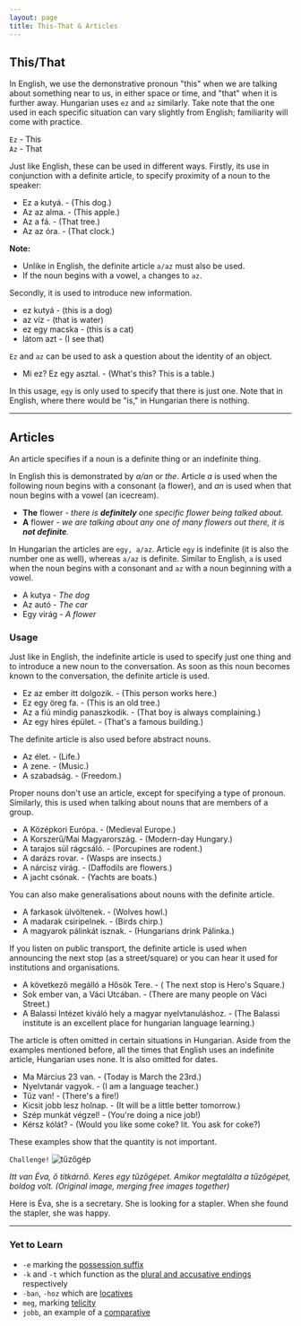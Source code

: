 ```yaml
---
layout: page
title: This-That & Articles
---
```


## This/That

In English, we use the demonstrative pronoun "this" when we are talking about something near to us, in either space or time, and "that" when it is further away. Hungarian uses `ez` and `az` similarly. Take note that the one used in each specific situation can vary slightly from English; familiarity will come with practice.

`Ez` - This  
`Az` - That

Just like English, these can be used in different ways. Firstly, its use in conjunction with a definite article, to specify proximity of a noun to the speaker: 

* Ez a kutyá. - (This dog.)
* Az az alma. - (This apple.)
* Az a fá. - (That tree.)
* Az az óra. - (That clock.)

**Note:**

* Unlike in English, the definite article `a/az` must also be used.
* If the noun begins with a vowel, `a` changes to `az`.

Secondly, it is used to introduce new information.

* ez kutyá - (this is a dog)
* az víz - (that is water)
* ez egy macska - (this is a cat)
* látom azt - (I see that)

`Ez` and `az` can be used to ask a question about the identity of an object.

* Mi ez? Ez egy asztal. - (What's this? This is a table.)

In this usage, `egy` is only used to specify that there is just one. Note that in English, where there would be "is," in Hungarian there is nothing.

----------------------------------------------------------------------------
## Articles

An article specifies if a noun is a definite thing or an indefinite thing.

In English this is demonstrated by *a/an* or *the*. Article *a* is used when the following noun begins with a consonant (a flower),
and *an* is used when that noun begins with a vowel (an icecream).

* **The** flower - *there is **definitely** one specific flower being talked about.*
* **A** flower - *we are talking about any one of many flowers out there, it is **not definite**.*

In Hungarian the articles are `egy, a/az`. Article `egy` is indefinite (it is also the number one as well), whereas `a/az` is definite.
Similar to English, `a` is used when the noun begins with a consonant and `az` with a noun beginning with a vowel.

* A kutya - *The dog*
* Az autó - *The car*
* Egy virág - *A flower*

### Usage

Just like in English, the indefinite article is used to specify just one thing and to introduce a new noun to the conversation. As soon as this noun becomes known to the conversation, the definite article is used. 

* Ez az ember itt dolgozik. - (This person works here.)
* Ez egy öreg fa. - (This is an old tree.)
* Az a fiú mindig panaszkodik. - (That boy is always complaining.)
* Az egy híres épület. - (That's a famous building.) 

The definite article is also used before abstract nouns.

* Az élet. - (Life.)
* A zene. - (Music.)
* A szabadság. - (Freedom.)

Proper nouns don't use an article, except for specifying a type of pronoun. Similarly, this is used when talking about nouns that are members of a group. 

* A Középkori Európa. - (Medieval Europe.)
* A Korszerű/Mai Magyarország. - (Modern-day Hungary.)
* A tarajos sül rágcsáló. - (Porcupines are rodent.)
* A darázs rovar. - (Wasps are insects.)
* A nárcisz virág. - (Daffodils are flowers.)
* A jacht csónak. - (Yachts are boats.)

You can also make generalisations about nouns with the definite article.

* A farkasok ülvöltenek. - (Wolves howl.)
* A madarak csiripelnek. - (Birds chirp.)
* A magyarok pálinkát isznak. - (Hungarians drink Pálinka.)

If you listen on public transport, the definite article is used when announcing the next stop (as a street/square) or you can hear it used for institutions and organisations.

* A következő megálló a Hősök Tere. - ( The next stop is Hero's Square.)
* Sok ember van, a Váci Utcában. - (There are many people on Váci Street.)
* A Balassi Intézet kiváló hely a magyar nyelvtanuláshoz. - (The Balassi institute is an excellent place for hungarian language learning.)

The article is often omitted in certain situations in Hungarian. Aside from the examples mentioned before, all the times that English uses an indefinite article, Hungarian uses none. It is also omitted for dates.

* Ma Március 23 van. - (Today is March the 23rd.)
* Nyelvtanár vagyok. - (I am a language teacher.)
* Tűz van! - (There's a fire!)
* Kicsit jobb lesz holnap. - (It will be a little better tomorrow.)
* Szép munkát végzel! - (You're doing a nice job!)
* Kérsz kólát? - (Would you like some coke? lit. You ask for coke?)

These examples show that the quantity is not important.

`Challenge!`
![tűzőgép](https://magyartanulas.github.io/public/tűzőgép.png)

*Itt van Éva, ő titkárnő. Keres egy tűzőgépet. Amikor megtalálta a tűzőgépet, boldog volt. (Original image, merging free images together)*

<span class="spoiler">Here is Éva, she is a secretary. She is looking for a stapler. When she found the stapler, she was happy.</span>

---

### Yet to Learn

* `-e` marking the [possession suffix](https://magyartanulas.github.io/dative_possession/)
* `-k` and `-t` which function as the [plural and accusative endings](https://magyartanulas.github.io/accusative_plurals/) respectively
* `-ban`, `-hoz` which are [locatives](https://magyartanulas.github.io/locatives/)
* `meg`, marking [telicity](https://magyartanulas.github.io/coverbs_telicity/)
* `jobb`, an example of a [comparative](https://magyartanulas.github.io/comparisons/)
